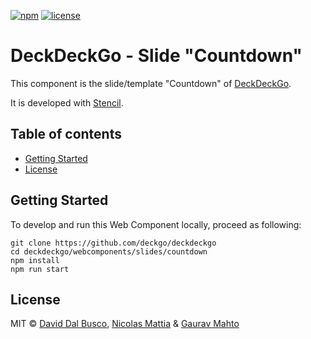 [![npm][npm-badge]][npm-badge-url]
[![license][npm-license]][npm-license-url]

[npm-badge]: https://img.shields.io/npm/v/@deckdeckgo/slide-countdown
[npm-badge-url]: https://www.npmjs.com/package/@deckdeckgo/slide-countdown
[npm-license]: https://img.shields.io/npm/l/@deckdeckgo/slide-countdown
[npm-license-url]: https://github.com/deckgo/deckdeckgo/blob/master/webcomponents/slides/countdown/LICENSE

# DeckDeckGo - Slide "Countdown"

This component is the slide/template "Countdown" of [DeckDeckGo].

It is developed with [Stencil](https://stenciljs.com).

## Table of contents

- [Getting Started](#getting-started)
- [License](#license)

## Getting Started

To develop and run this Web Component locally, proceed as following:

```
git clone https://github.com/deckgo/deckdeckgo
cd deckdeckgo/webcomponents/slides/countdown
npm install
npm run start
```

## License

MIT © [David Dal Busco](mailto:david.dalbusco@outlook.com), [Nicolas Mattia](mailto:nicolas@nmattia.com) & [Gaurav Mahto](https://github.com/gauravmahto)

[deckdeckgo]: https://deckdeckgo.com
